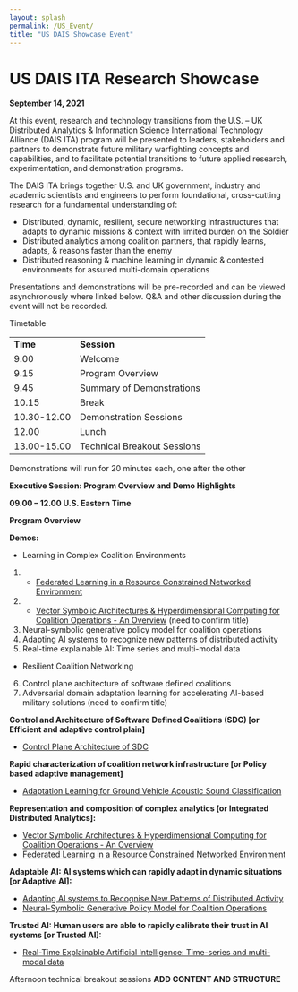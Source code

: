 ```yaml
---
layout: splash
permalink: /US_Event/
title: "US DAIS Showcase Event"
---
```


# US DAIS ITA Research Showcase
**September 14, 2021**

At this event, research and technology transitions from the U.S. – UK Distributed Analytics & Information Science International Technology Alliance (DAIS ITA) program will be presented to leaders, stakeholders and partners to demonstrate future military warfighting concepts and capabilities, and to facilitate potential transitions to future applied research, experimentation, and demonstration programs.

The DAIS ITA brings together U.S. and UK government, industry and academic scientists and engineers to perform foundational, cross-cutting research for a fundamental understanding of: 
* Distributed, dynamic, resilient, secure networking infrastructures that adapts to dynamic missions & context with limited burden on the Soldier
* Distributed analytics among coalition partners, that rapidly learns, adapts, & reasons faster than the enemy
* Distributed reasoning & machine learning in dynamic & contested environments for assured multi-domain operations

Presentations and demonstrations will be pre-recorded and can be viewed asynchronously where linked below. Q&A and other discussion during the event will not be recorded.

Timetable

<table>
  <tbody>
    <tr>
      <td><b>Time</b></td>
      <td><b>Session</b></td>
    </tr>
    <tr>
      <td>9.00</td>
      <td>Welcome</td>
    </tr>
    <tr>
      <td>9.15</td>
      <td>Program Overview</td>
    </tr>
    <tr>
      <td>9.45</td>
      <td>Summary of Demonstrations</td>
    </tr>
    <tr>
      <td>10.15</td>
      <td>Break</td>
    </tr>
    <tr>
      <td>10.30-12.00</td>
      <td>Demonstration Sessions</td>
    </tr>
    <tr>
      <td>12.00</td>
      <td>Lunch</td>
    </tr>
    <tr>
      <td>13.00-15.00</td>
      <td>Technical Breakout Sessions</td>
    </tr>
  </tbody>
</table>

Demonstrations will run for 20 minutes each, one after the other 

**Executive Session: Program Overview and Demo Highlights**

**09.00 – 12.00 U.S. Eastern Time**

**Program Overview**

**Demos:**

* Learning in Complex Coalition Environments
1.	* [Federated Learning in a Resource Constrained Networked Environment](/1a08/)
2.	* [Vector Symbolic Architectures & Hyperdimensional Computing for Coalition Operations - An Overview](/1a11/) (need to confirm title)
3.	Neural-symbolic generative policy model for coalition operations 
4.	Adapting AI systems to recognize new patterns of distributed activity
5.	Real-time explainable AI: Time series and multi-modal data
* Resilient Coalition Networking
6.	Control plane architecture of software defined coalitions
7.	Adversarial domain adaptation learning for accelerating AI-based military solutions (need to confirm title)

**Control and Architecture of Software Defined Coalitions (SDC) [or Efficient and adaptive control plain]**
* [Control Plane Architecture of SDC](/2a08/)

**Rapid characterization of coalition network infrastructure [or Policy based adaptive management]** 
*	[Adaptation Learning for Ground Vehicle Acoustic Sound Classification](/2c01/)

**Representation and composition of complex analytics [or Integrated Distributed Analytics]:**
* [Vector Symbolic Architectures & Hyperdimensional Computing for Coalition Operations - An Overview](/1a11/)
* [Federated Learning in a Resource Constrained Networked Environment](/1a08/)

**Adaptable AI: AI systems which can rapidly adapt in dynamic situations [or Adaptive AI]:**
* [Adapting AI systems to Recognise New Patterns of Distributed Activity](/1c16/)
* [Neural-Symbolic Generative Policy Model for Coalition Operations](/1c02/)

**Trusted AI: Human users are able to rapidly calibrate their trust in AI systems [or Trusted AI]:**
* [Real-Time Explainable Artificial Intelligence: Time-series and multi-modal data](/1d01/)

Afternoon technical breakout sessions **ADD CONTENT AND STRUCTURE**
 



